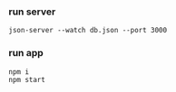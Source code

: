 ### run server

```
json-server --watch db.json --port 3000
```

### run app

```
npm i
npm start
```
